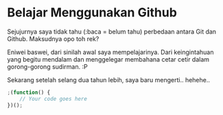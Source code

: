 # Belajar Menggunakan Github

Sejujurnya saya tidak tahu (:baca = belum tahu) perbedaan antara Git dan Github. Maksudnya opo toh rek?

Eniwei baswei, dari sinilah awal saya mempelajarinya. Dari keingintahuan yang begitu mendalam dan menggelegar membahana cetar cetir dalam gorong-gorong sudirman. :P

Sekarang setelah selang dua tahun lebih, saya baru mengerti.. hehehe..

```javascript
;(function() {
	// Your code goes here
})();
